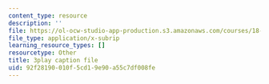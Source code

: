 ```yaml
---
content_type: resource
description: ''
file: https://ol-ocw-studio-app-production.s3.amazonaws.com/courses/18-03sc-differential-equations-fall-2011/92f28190010f5cd19e90a55c7df008fe_te6Mplq3DCU.vtt
file_type: application/x-subrip
learning_resource_types: []
resourcetype: Other
title: 3play caption file
uid: 92f28190-010f-5cd1-9e90-a55c7df008fe
---
```

